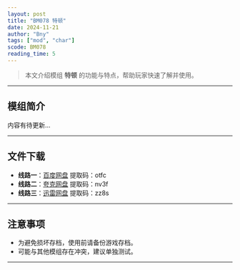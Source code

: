 ```yaml
---
layout: post
title: "BM078 特顿"
date: 2024-11-21
author: "Bny"
tags: ["mod", "char"]
scode: BM078
reading_time: 5
---
```


> 本文介绍模组 **特顿** 的功能与特点，帮助玩家快速了解并使用。

---

## 模组简介

内容有待更新...

---


## 文件下载
- **线路一**：[百度网盘](https://pan.baidu.com/s/1wXmMEnEQRr0iKjMKADENDg?pwd=otfc)  提取码：otfc  
- **线路二**：[夸克网盘](https://pan.quark.cn/s/57d145c43eb5?pwd=nv3f)  提取码：nv3f  
- **线路三**：[迅雷网盘](https://pan.xunlei.com/s/VOCCbc8JwSKMxXDUOvjC-VeYA1?pwd=zz8s)  提取码：zz8s  

---

## 注意事项
- 为避免损坏存档，使用前请备份游戏存档。
- 可能与其他模组存在冲突，建议单独测试。

---

